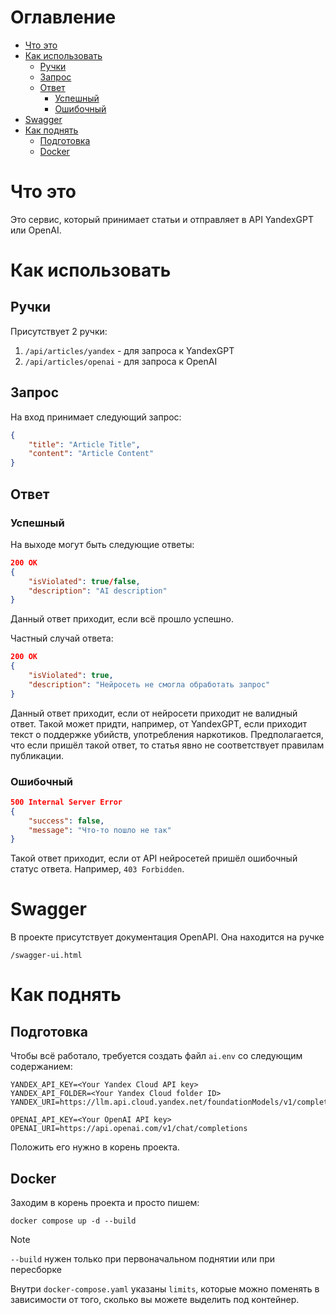 # Оглавление

- [Что это](#чтоЭто)
- [Как использовать](#какИспользовать)
    - [Ручки](#ручки)
    - [Запрос](#запрос)
    - [Ответ](#ответ)
        - [Успешный](#успех)
        - [Ошибочный](#ошибка)
- [Swagger](#сваггер)
- [Как поднять](#какПоднять)
    - [Подготовка](#подготовка)
    - [Docker](#docker)

# <a name="чтоЭто">Что это</a>

Это сервис, который принимает статьи и отправляет в API YandexGPT или OpenAI.

# <a name="какИспользовать">Как использовать</a>

## <a name="ручки">Ручки</a>

Присутствует 2 ручки:

1. `/api/articles/yandex` - для запроса к YandexGPT
2. `/api/articles/openai` - для запроса к OpenAI

## <a name="запрос">Запрос</a>

На вход принимает следующий запрос:

```JSON
{
    "title": "Article Title",
    "content": "Article Content"
}
```

## <a name="ответ">Ответ</a>

### <a name="успех">Успешный</a>

На выходе могут быть следующие ответы:

```JSON
200 OK
{
    "isViolated": true/false,
    "description": "AI description"
}
```

Данный ответ приходит, если всё прошло успешно.

Частный случай ответа:

```JSON
200 OK
{
    "isViolated": true,
    "description": "Нейросеть не смогла обработать запрос"
}
```

Данный ответ приходит, если от нейросети приходит не валидный ответ. Такой может придти, например, от YandexGPT, если приходит текст о поддержке убийств, употребления наркотиков.
Предполагается, что если пришёл такой ответ, то статья явно не соответствует правилам публикации.

### <a name="ошибка">Ошибочный</a>

```JSON
500 Internal Server Error
{
    "success": false,
    "message": "Что-то пошло не так"
}
```

Такой ответ приходит, если от API нейросетей пришёл ошибочный статус ответа. Например, `403 Forbidden`.

# <a name="сваггер">Swagger</a>

В проекте присутствует документация OpenAPI. Она находится на ручке

```
/swagger-ui.html
```

# <a name="какПоднять">Как поднять</a>

## <a name="подготовка">Подготовка</a>

Чтобы всё работало, требуется создать файл `ai.env` со следующим содержанием:

```env
YANDEX_API_KEY=<Your Yandex Cloud API key>
YANDEX_API_FOLDER=<Your Yandex Cloud folder ID>
YANDEX_URI=https://llm.api.cloud.yandex.net/foundationModels/v1/completion

OPENAI_API_KEY=<Your OpenAI API key>
OPENAI_URI=https://api.openai.com/v1/chat/completions
```

Положить его нужно в корень проекта.

## <a name="docker">Docker</a>

Заходим в корень проекта и просто пишем:

```shell
docker compose up -d --build
```

>[!NOTE] 
> `--build` нужен только при первоначальном поднятии или при пересборке

Внутри `docker-compose.yaml` указаны `limits`, которые можно поменять в зависимости от того, сколько вы можете выделить под контейнер.
